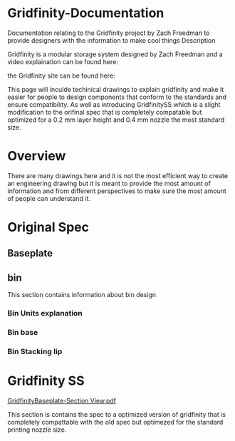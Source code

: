 # Gridfinity-Documentation
Documentation relating to the Gridfinity project by Zach Freedman to provide designers with the information to make cool things
Description

Gridfinity is a modular storage system designed by Zach Freedman and a video explaination can be found here: 

the Gridfinity site can be found here:

This page will inculde techinical drawings to explain gridfinity and make it easier for people to design components that conform to the standards and ensure compatibility. As well as introducing GridfinitySS which is a slight modification to the orifinal spec that is completely compatable but optimized for a 0.2 mm layer height and 0.4 mm nozzle the most standard size. 

# Overview 
There are many drawings here and it is not the most efficient way to create an engineering drawing but it is meant to provide the most amount of information and from different perspectives to make sure the most amount of people can understand it. 

# Original Spec

## Baseplate

<object data="Stu142.github.io/assets/Baseplate total width.pdf" width="1000" height="1000" type='application/pdf'></object>

## bin
This section contains information about bin design 

### Bin Units explanation

### Bin base 

### Bin Stacking lip

# Gridfinity SS

[GridfinityBaseplate-Section View.pdf](https://github.com/Stu142/Gridfinity-Documentation/files/13200376/GridfinityBaseplate-Section.View.pdf)

This section is contains the spec to a optimized version of gridfinity that is completely compattable with the old spec but optimezed for the standard printing nozzle size. 


